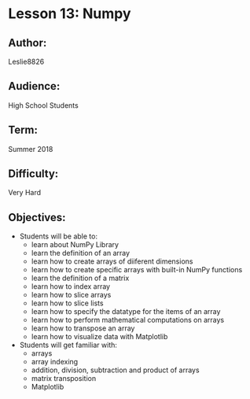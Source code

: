 
# Lesson 13: Numpy

## Author: 
Leslie8826

## Audience: 
High School Students

## Term:
Summer 2018

## Difficulty: 
Very Hard

## Objectives: 
 - Students will be able to:
     * learn about NumPy Library
     * learn the definition of an array
     * learn how to create arrays of diiferent dimensions
     * learn how to create specific arrays with built-in NumPy functions
     * learn the definition of a matrix
     * learn how to index array
     * learn how to slice arrays
     * learn how to slice lists
     * learn how to specify the datatype for the items of an array
     * learn how to perform mathematical computations on arrays
     * learn how to transpose an array
     * learn how to visualize data with Matplotlib
 - Students will get familiar with:
     * arrays
     * array indexing
     * addition, division, subtraction and product of arrays
     * matrix transposition
     * Matplotlib



